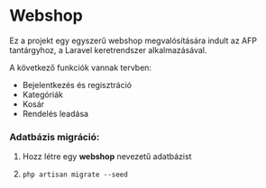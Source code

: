 # Webshop

Ez a projekt egy egyszerű webshop megvalósítására indult az AFP tantárgyhoz, a Laravel keretrendszer alkalmazásával.

A következő funkciók vannak tervben:
- Bejelentkezés és regisztráció
- Kategóriák
- Kosár
- Rendelés leadása

### Adatbázis migráció:
1. Hozz létre egy **webshop** nevezetű adatbázist
2.     php artisan migrate --seed